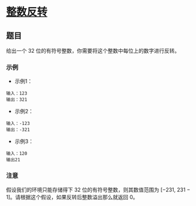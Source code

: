 # [整数反转](https://leetcode-cn.com/explore/interview/card/top-interview-questions-easy/5/strings/33/)

## 题目

给出一个 32 位的有符号整数，你需要将这个整数中每位上的数字进行反转。

### 示例

+ 示例1：

```
输入：123
输出：321
```

+ 示例2：

```
输入：-123
输出：-321
```

+ 示例3：

```
输入：120
输出21
```

### 注意

假设我们的环境只能存储得下 32 位的有符号整数，则其数值范围为 [−231,  231 − 1]。请根据这个假设，如果反转后整数溢出那么就返回 0。